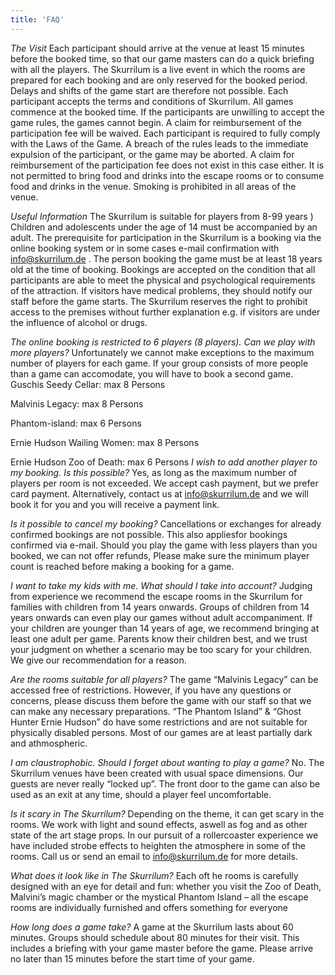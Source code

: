 ```yaml
---
title: 'FAQ'
---
```


_The Visit_
Each participant should arrive at the venue at least 15 minutes before the booked time, so that our game masters can do a quick briefing with all the players. The Skurrilum is a live event in which the rooms are prepared for each booking and are only reserved for the booked period. Delays and shifts of the game start are therefore not possible. Each participant accepts the terms and conditions of Skurrilum. All games commence at the booked time. If the participants are unwilling to accept the game rules, the games cannot begin. A claim for reimbursement of the participation fee will be waived. Each participant is required to fully comply with the Laws of the Game. A breach of the rules leads to the immediate expulsion of the participant, or the game may be aborted. A claim for reimbursement of the participation fee does not exist in this case either. It is not permitted to bring food and drinks into the escape rooms or to consume food and drinks in the venue. Smoking is prohibited in all areas of the venue.

_Useful Information_
The Skurrilum is suitable for players from 8-99 years ) Children and adolescents under the age of 14 must be accompanied by an adult. The prerequisite for participation in the Skurrilum is a booking via the online booking system or in some cases e-mail confirmation with info@skurrilum.de . The person booking the game must be at least 18 years old at the time of booking. Bookings are accepted on the condition that all participants are able to meet the physical and psychological requirements of the attraction. If visitors have medical problems, they should notify our staff before the game starts. The Skurrilum reserves the right to prohibit access to the premises without further explanation e.g. if visitors are under the influence of alcohol or drugs.

_The online booking is restricted to 6 players (8 players). Can we play with more players?_
Unfortunately we cannot make exceptions to the maximum number of players for each game. If your group consists of more people than a game can accomodate, you will have to book a second game.
Guschis Seedy Cellar: max 8 Persons

Malvinis Legacy: max 8 Persons

Phantom-island: max 6 Persons

Ernie Hudson Wailing Women: max 8 Persons

Ernie Hudson Zoo of Death: max 6 Persons
_I wish to add another player to my booking. Is this possible?_
Yes, as long as the maximum number of players per room is not exceeded. We accept cash payment, but we prefer card payment. Alternatively, contact us at info@skurrilum.de and we will book it for you and you will receive a payment link.

_Is it possible to cancel my booking?_
Cancellations or exchanges for already confirmed bookings are not possible. This also appliesfor bookings confirmed via e-mail. Should you play the game with less players than you booked, we can not offer refunds, Please make sure the minimum player count is reached before making a booking for a game.

_I want to take my kids with me. What should I take into account?_
Judging from experience we recommend the escape rooms in the Skurrilum for families with children from 14 years onwards. Groups of children from 14 years onwards can even play our games without adult accompaniment. If your children are younger than 14 years of age, we recommend bringing at least one adult per game. Parents know their children best, and we trust your judgment on whether a scenario may be too scary for your children. We give our recommendation for a reason.

_Are the rooms suitable for all players?_
The game “Malvinis Legacy” can be accessed free of restrictions. However, if you have any questions or concerns, please discuss them before the game with our staff so that we can make any necessary preparations. “The Phantom Island” & “Ghost Hunter Ernie Hudson” do have some restrictions and are not suitable for physically disabled persons. Most of our games are at least partially dark and athmospheric.

_I am claustrophobic. Should I forget about wanting to play a game?_
No. The Skurrilum venues have been created with usual space dimensions. Our guests are never really “locked up”. The front door to the game can also be used as an exit at any time, should a player feel uncomfortable.

_Is it scary in The Skurrilum?_
Depending on the theme, it can get scary in the rooms. We work with light and sound effects, aswell as fog and as other state of the art stage props. In our pursuit of a rollercoaster experience we have included strobe effects to heighten the atmosphere in some of the rooms. Call us or send an email to info@skurrilum.de for more details.

_What does it look like in The Skurrilum?_
Each oft he rooms is carefully designed with an eye for detail and fun: whether you visit the Zoo of Death, Malvini’s magic chamber or the mystical Phantom Island – all the escape rooms are individually furnished and offers something for everyone

_How long does a game take?_
A game at the Skurrilum lasts about 60 minutes. Groups should schedule about 80 minutes for their visit. This includes a briefing with your game master before the game. Please arrive no later than 15 minutes before the start time of your game.
